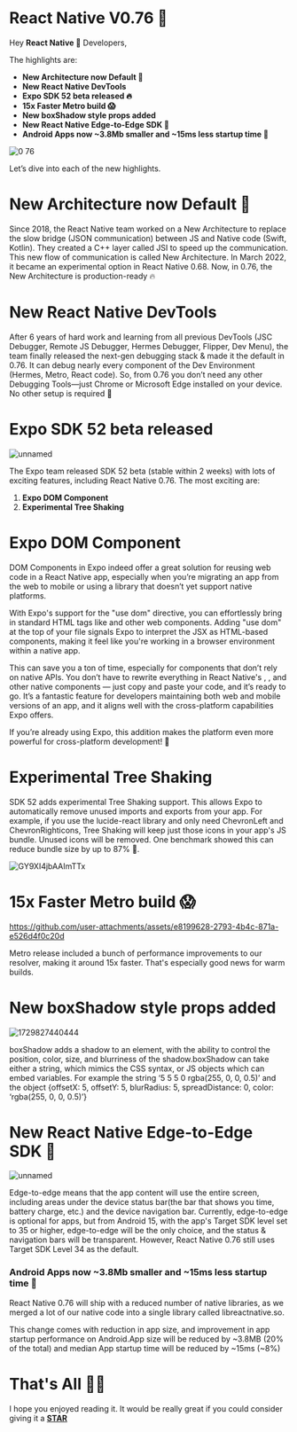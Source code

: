 # React Native V0.76 🚀

Hey **React Native 💙** Developers,

The highlights are:

- **New Architecture now Default 🚀**
- **New React Native DevTools**
- **Expo SDK 52 beta released 🔥**
- **15x Faster Metro build 😱**
- **New boxShadow style props added**
- **New React Native Edge-to-Edge SDK 💯**
- **Android Apps now ~3.8Mb smaller and ~15ms less startup time 💯**

![0 76](https://github.com/user-attachments/assets/03817880-3249-4f5e-8a6c-641b8276601d)


Let’s dive into each of the new highlights.

# **New Architecture now Default 🚀**

​Since 2018, the React Native team worked on a New Architecture to replace the slow bridge (JSON communication) between JS and Native code (Swift, Kotlin). They created a C++ layer called JSI to speed up the communication. This new flow of communication is called New Architecture. In March 2022, it became an experimental option in React Native 0.68. Now, in 0.76, the New Architecture is production-ready 🔥

# **New React Native DevTools**

After 6 years of hard work and learning from all previous DevTools (JSC Debugger, Remote JS Debugger, Hermes Debugger, Flipper, Dev Menu), the team finally released the next-gen debugging stack & made it the default in 0.76. It can debug nearly every component of the Dev Environment (Hermes, Metro, React code). So, from 0.76 you don’t need any other Debugging Tools—just Chrome or Microsoft Edge installed on your device. No other setup is required 🤩

# **Expo SDK 52 beta released**
![unnamed](https://github.com/user-attachments/assets/091bb870-3eb5-49a9-aed4-9f852f78552e)

The Expo team released SDK 52 beta (stable within 2 weeks) with lots of exciting features, including React Native 0.76. The most exciting are:

1. **Expo DOM Component**
2. **Experimental Tree Shaking**

# **Expo DOM Component**

DOM Components in Expo indeed offer a great solution for reusing web code in a React Native app, especially when you’re migrating an app from the web to mobile or using a library that doesn’t yet support native platforms.

With Expo's support for the "use dom" directive, you can effortlessly bring in standard HTML tags like and other web components. Adding "use dom" at the top of your file signals Expo to interpret the JSX as HTML-based components, making it feel like you're working in a browser environment within a native app.

This can save you a ton of time, especially for components that don’t rely on native APIs. You don’t have to rewrite everything in React Native's <View>, <Text>, and other native components — just copy and paste your code, and it’s ready to go. It’s a fantastic feature for developers maintaining both web and mobile versions of an app, and it aligns well with the cross-platform capabilities Expo offers.

If you’re already using Expo, this addition makes the platform even more powerful for cross-platform development! 🚀

# **Experimental Tree Shaking**

SDK 52 adds experimental Tree Shaking support. This allows Expo to automatically remove unused imports and exports from your app. For example, if you use the lucide-react library and only need ChevronLeft and ChevronRighticons, Tree Shaking will keep just those icons in your app's JS bundle. Unused icons will be removed. One benchmark showed this can reduce bundle size by up to 87% 🚀.

![GY9XI4jbAAImTTx](https://github.com/user-attachments/assets/3507dc78-15c9-45be-971d-299cacfb63e1)

# **15x Faster Metro build 😱**


https://github.com/user-attachments/assets/e8199628-2793-4b4c-871a-e526d4f0c20d


Metro release included a bunch of performance improvements to our resolver, making it around 15x faster. That's especially good news for warm builds.

# **New boxShadow style props added**

![1729827440444](https://github.com/user-attachments/assets/765a2414-e93a-49d8-8b3a-2e143c2e5941)

boxShadow adds a shadow to an element, with the ability to control the position, color, size, and blurriness of the shadow.boxShadow can take either a string, which mimics the CSS syntax, or JS objects which can embed variables. For example the string ‘5 5 5 0 rgba(255, 0, 0, 0.5)’ and the object {offsetX: 5, offsetY: 5, blurRadius: 5, spreadDistance: 0, color: ‘rgba(255, 0, 0, 0.5)’}

# **New React Native Edge-to-Edge SDK 💯**
![unnamed](https://github.com/user-attachments/assets/d8879f10-5704-4a36-bd77-3ea13d551ef5)

Edge-to-edge means that the app content will use the entire screen, including areas under the device status bar(the bar that shows you time, battery charge, etc.) and the device navigation bar. Currently, edge-to-edge is optional for apps, but from Android 15, with the app's Target SDK level set to 35 or higher, edge-to-edge will be the only choice, and the status & navigation bars will be transparent. However, React Native 0.76 still uses Target SDK Level 34 as the default.

### Android Apps now ~3.8Mb smaller and ~15ms less startup time 💯

React Native 0.76 will ship with a reduced number of native libraries, as we merged a lot of our native code into a single library called libreactnative.so.

This change comes with reduction in app size, and improvement in app startup performance on Android.App size will be reduced by ~3.8MB (20% of the total) and median App startup time will be reduced by ~15ms (~8%)

# That's All 🙋‍♂️

I hope you enjoyed reading it. It would be really great if you could consider giving it a [**STAR**](https://github.com/avisek123/react-native-releases/blob/maste)
